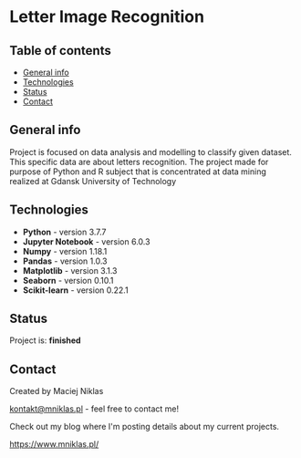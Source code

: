 # Letter Image Recognition

## Table of contents
* [General info](#general-info)
* [Technologies](#technologies)
* [Status](#status)
* [Contact](#contact)

## General info
Project is focused on data analysis and modelling to classify given dataset. This specific data are about letters recognition. The project made for purpose of Python and R subject that is concentrated at data mining realized at Gdansk University of Technology

## Technologies
* **Python** - version 3.7.7
* **Jupyter Notebook** - version 6.0.3
* **Numpy** - version 1.18.1
* **Pandas** - version 1.0.3
* **Matplotlib** - version 3.1.3
* **Seaborn** - version 0.10.1
* **Scikit-learn** - version 0.22.1

## Status
Project is: **finished**

## Contact
Created by Maciej Niklas

kontakt@mniklas.pl - feel free to contact me!

Check out my blog where I'm posting details about my current projects.

https://www.mniklas.pl/